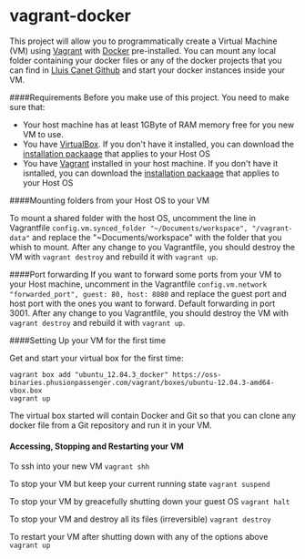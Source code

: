 vagrant-docker
==============

This project will allow you to programmatically create a Virtual Machine (VM) using [Vagrant](http://www.vagrantup.com/) with [Docker](http://www.docker.io/) pre-installed.
You can mount any local folder containing your docker files or any of the docker projects that you can find in [Lluis Canet Github](https://github.com/lluiscanet?tab=repositories) and start your docker instances inside your VM.

####Requirements
Before you make use of this project. You need to make sure that:
* Your host machine has at least 1GByte of RAM memory free for you new VM to use.
* You have [VirtualBox](https://www.virtualbox.org). If you don't have it installed, you can download the [installation packaage](https://www.virtualbox.org/wiki/Downloads) that applies to your Host OS
* You have [Vagrant](http://www.vagrantup.com/) installed in your host machine. If you don't have it isntalled, you can download the [installation packaage](http://www.vagrantup.com/downloads.html) that applies to your Host OS

####Mounting folders from your Host OS to your VM

To mount a shared folder with the host OS, uncomment the line in Vagrantfile
```config.vm.synced_folder "~/Documents/workspace", "/vagrant-data"```
and replace the "~Documents/workspace" with the folder that you whish to mount.
After any change to you Vagrantfile, you should destroy the VM with ```vagrant destroy``` and rebuild it with ```vagrant up```.

####Port forwarding
If you want to forward some ports from your VM to your Host machine, uncomment in the Vagrantfile
```config.vm.network "forwarded_port", guest: 80, host: 8080``` and replace the guest port and host port with the ones you want to forward. Default forwarding in port 3001. After any change to you Vagrantfile, you should destroy the VM with ```vagrant destroy``` and rebuild it with ```vagrant up```.

####Setting Up your VM for the first time

Get and start your virtual box for the first time:

```
vagrant box add "ubuntu_12.04.3_docker" https://oss-binaries.phusionpassenger.com/vagrant/boxes/ubuntu-12.04.3-amd64-vbox.box
vagrant up
```

The virtual box started will contain Docker and Git so that you can clone any docker file from a Git repository and run it in your VM.

#### Accessing, Stopping and Restarting your VM
To ssh into your new VM
```vagrant shh```

To stop your VM but keep your current running state
```vagrant suspend```

To stop your VM by greacefully shutting down your guest OS
```vagrant halt```

To stop your VM and destroy all its files (irreversible)
```vagrant destroy```

To restart your VM after shutting down with any of the options above
```vagrant up``` 

